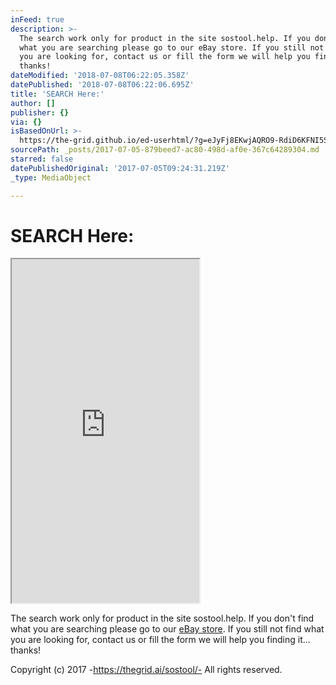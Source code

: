 ```yaml
---
inFeed: true
description: >-
  The search work only for product in the site sostool.help. If you don’t find
  what you are searching please go to our eBay store. If you still not find what
  you are looking for, contact us or fill the form we will help you finding it…
  thanks!
dateModified: '2018-07-08T06:22:05.358Z'
datePublished: '2018-07-08T06:22:06.695Z'
title: 'SEARCH Here:'
author: []
publisher: {}
via: {}
isBasedOnUrl: >-
  https://the-grid.github.io/ed-userhtml/?g=eJyFj8EKwjAQRO9-RdiD6KFNI5SKNvUj_ABZkpSmWBqStbZ_b2wQPAjCMoeZZZhXazsxqyUMSxYMetVlQlSiKsoSmprHtNnUSYPy1hGjxRkJZGbiPU6YXGDBKwkdkQsnztG53Kin1bkaB55e8j5cPtVbjYQ3d0dqRz9INWqTrChGHgpRZUW8Epjq0AdDEh7UZsf3pNT2b0_D5uuKs4NI9wNuf2ZfXSvoC4CrV_M
sourcePath: _posts/2017-07-05-879beed7-ac80-498d-af0e-367c64289304.md
starred: false
datePublishedOriginal: '2017-07-05T09:24:31.219Z'
_type: MediaObject

---
```

# SEARCH Here:

<iframe src="https://the-grid.github.io/ed-userhtml/?g=eJyFj8EKwjAQRO9-RdiD6KFNI5SKNvUj_ABZkpSmWBqStbZ_b2wQPAjCMoeZZZhXazsxqyUMSxYMetVlQlSiKsoSmprHtNnUSYPy1hGjxRkJZGbiPU6YXGDBKwkdkQsnztG53Kin1bkaB55e8j5cPtVbjYQ3d0dqRz9INWqTrChGHgpRZUW8Epjq0AdDEh7UZsf3pNT2b0_D5uuKs4NI9wNuf2ZfXSvoC4CrV_M" height="550" style=""></iframe>

The search work only for product in the site sostool.help. If you don't find what you are searching please go to our [eBay store][0]. If you still not find what you are looking for, contact us or fill the form we will help you finding it... thanks!

Copyright (c) 2017 -https://thegrid.ai/sostool/- All rights reserved.

[0]: https://rover.ebay.com/rover/1/711-53200-19255-0/1?ff3=4&toolid=11800&pub=5575272753&campid=5338042010&mpre=http%3A%2F%2Fwww.ebay.com%2Fusr%2Fsostool%3F_trksid%3Dp2047675.l2559 "eBay store"